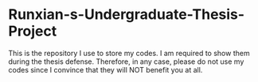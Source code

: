 # Runxian-s-Undergraduate-Thesis-Project
This is the repository I use to store my codes. I am required to show them during the thesis defense.
Therefore, in any case, please do not use my codes since I convince that they will NOT benefit you at all.
